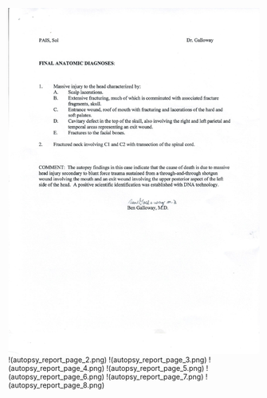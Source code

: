 ![Alt text would be too long, so review the text version](autopsy_report_page_1.png)
!(autopsy_report_page_2.png)
!(autopsy_report_page_3.png)
!(autopsy_report_page_4.png)
!(autopsy_report_page_5.png)
!(autopsy_report_page_6.png)
!(autopsy_report_page_7.png)
!(autopsy_report_page_8.png)